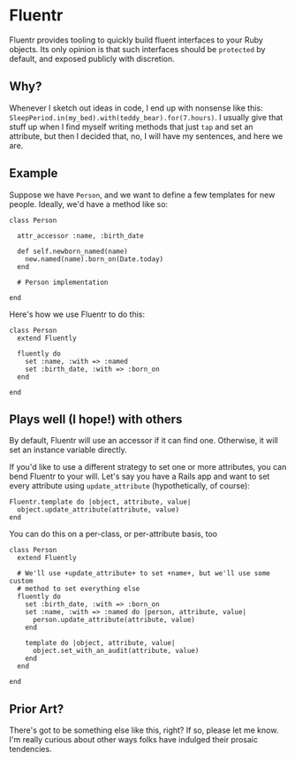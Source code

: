 # Fluentr

Fluentr provides tooling to quickly build fluent interfaces to your Ruby
objects. Its only opinion is that such interfaces should be `protected` by
default, and exposed publicly with discretion.

## Why?

Whenever I sketch out ideas in code, I end up with nonsense like this:
`SleepPeriod.in(my_bed).with(teddy_bear).for(7.hours)`. I usually give that
stuff up when I find myself writing methods that just `tap` and set an
attribute, but then I decided that, no, I will have my sentences, and here we
are.

## Example

Suppose we have `Person`, and we want to define a few templates for new people.
Ideally, we'd have a method like so:

    class Person

      attr_accessor :name, :birth_date

      def self.newborn_named(name)
        new.named(name).born_on(Date.today)
      end

      # Person implementation

    end

Here's how we use Fluentr to do this:

    class Person
      extend Fluently

      fluently do
        set :name, :with => :named
        set :birth_date, :with => :born_on
      end

    end

## Plays well (I hope!) with others

By default, Fluentr will use an accessor if it can find one. Otherwise, it
will set an instance variable directly.

If you'd like to use a different strategy to set one or more attributes, you can
bend Fluentr to your will. Let's say you have a Rails app and want to set every
attribute using `update_attribute` (hypothetically, of course):

    Fluentr.template do |object, attribute, value|
      object.update_attribute(attribute, value)
    end

You can do this on a per-class, or per-attribute basis, too

    class Person
      extend Fluently

      # We'll use +update_attribute+ to set +name+, but we'll use some custom
      # method to set everything else
      fluently do
        set :birth_date, :with => :born_on
        set :name, :with => :named do |person, attribute, value|
          person.update_attribute(attribute, value)
        end

        template do |object, attribute, value|
          object.set_with_an_audit(attribute, value)
        end
      end

    end

## Prior Art?

There's got to be something else like this, right? If so, please let me know.
I'm really curious about other ways folks have indulged their prosaic
tendencies.
